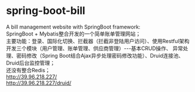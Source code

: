 # spring-boot-bill
A bill management website with SpringBoot framework:<br>
SpringBoot + Mybatis整合开发的一个简单账单管理网站；<br>
主要功能：登录、国际化切换、拦截器（拦截非登陆用户访问）、使用Restful架构开发三个模块（用户管理、账单管理、供应商管理）---基本CRUD操作、
异常处理、密码修改（Spring Boot结合Ajax异步处理密码修改功能）、Druid连接池、Druid后台监控管理；<br>
还没有整合Redis；<br>
http://39.96.218.227/<br>
http://39.96.218.227/druid/
